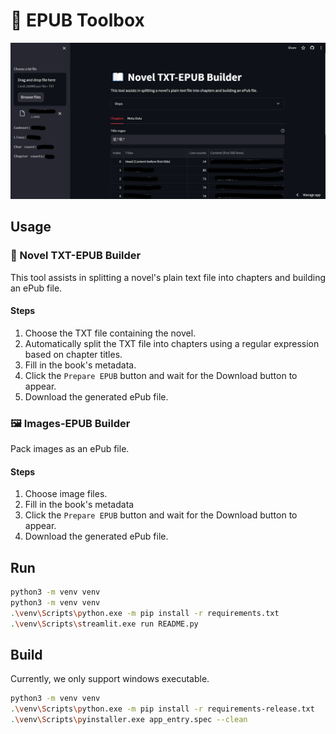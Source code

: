 # 🧰 EPUB Toolbox

![](txt2epub-preview.png)

## Usage

### 📘 Novel TXT-EPUB Builder

This tool assists in splitting a novel's plain text file
into chapters and building an ePub file.

#### Steps

1. Choose the TXT file containing the novel.
2. Automatically split the TXT file into chapters using a regular expression
based on chapter titles.
3. Fill in the book's metadata.
4. Click the `Prepare EPUB` button and wait for the Download button to appear.
5. Download the generated ePub file.

### 🖼️ Images-EPUB Builder

Pack images as an ePub file.

#### Steps

1. Choose image files.
2. Fill in the book's metadata
3. Click the `Prepare EPUB` button and wait for the Download button to appear.
4. Download the generated ePub file.

## Run

```bash
python3 -m venv venv
python3 -m venv venv
.\venv\Scripts\python.exe -m pip install -r requirements.txt
.\venv\Scripts\streamlit.exe run README.py
```

## Build

Currently, we only support windows executable.

```bash
python3 -m venv venv
.\venv\Scripts\python.exe -m pip install -r requirements-release.txt
.\venv\Scripts\pyinstaller.exe app_entry.spec --clean
```
